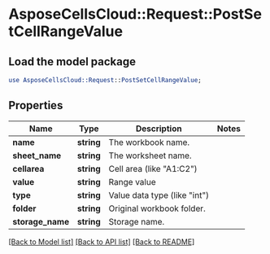 # AsposeCellsCloud::Request::PostSetCellRangeValue 

## Load the model package
```perl
use AsposeCellsCloud::Request::PostSetCellRangeValue;
```

## Properties
Name | Type | Description | Notes
------------ | ------------- | ------------- | -------------
**name** | **string** | The workbook name. |
**sheet_name** | **string** | The worksheet name. |
**cellarea** | **string** | Cell area (like "A1:C2") |
**value** | **string** | Range value |
**type** | **string** | Value data type (like "int") |
**folder** | **string** | Original workbook folder. |
**storage_name** | **string** | Storage name. |  

[[Back to Model list]](../README.md#documentation-for-requests) [[Back to API list]](../README.md#documentation-for-api-endpoints) [[Back to README]](../README.md)

